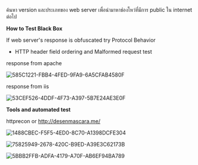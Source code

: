 ค้นหา version และประเภทของ web server เพื่อนำมาหาช่องโหว่ที่มีการ public ใน internet ต่อไป

**How to Test Black Box**

If web server's response is obfuscated try Protocol Behavior
- HTTP header field ordering  and Malformed request test

response from apache

![585C1221-FBB4-4FED-9FA9-6A5CFAB4580F](https://user-images.githubusercontent.com/60565002/73824181-4a44b880-482c-11ea-9fcf-8c3c7e38c109.png)

response from iis

![53CEF526-4DDF-4F73-A397-5B7E24AE3E0F](https://user-images.githubusercontent.com/60565002/73824192-503a9980-482c-11ea-9746-51c290057b10.png)

**Tools and automated test**

httprecon or http://desenmascara.me/

![1488CBEC-F5F5-4ED0-8C70-A1398DCFE304](https://user-images.githubusercontent.com/60565002/73824214-56c91100-482c-11ea-9c6d-a6a4c1b813e5.png)

![75825949-2678-420C-B9ED-A39E3C62173B](https://user-images.githubusercontent.com/60565002/73824199-53ce2080-482c-11ea-9c53-417cd30379fb.png)

![5BBB2FFB-ADFA-4179-A70F-AB6EF94BA789](https://user-images.githubusercontent.com/60565002/73824231-5e88b580-482c-11ea-80a3-0f07ff5e2a15.png)







